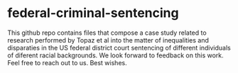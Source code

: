 # federal-criminal-sentencing
This github repo contains files that compose a case study related to research performed by Topaz et al into the matter of inequalities and disparaties in the US federal district court sentencing of different individuals of diferent racial backgrounds.  We look forward to feedback on this work. Feel free to reach out to us. Best wishes.
